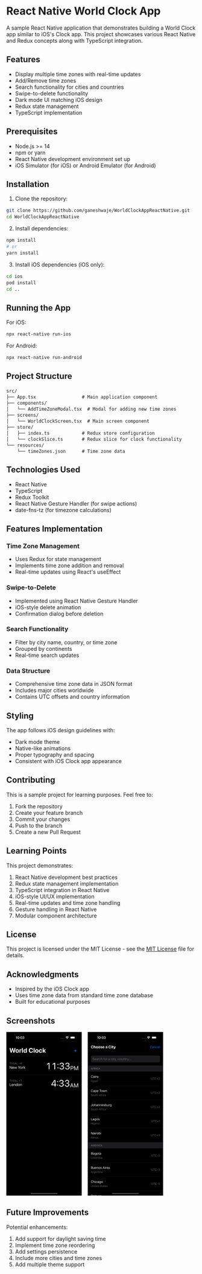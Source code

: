 # React Native World Clock App

A sample React Native application that demonstrates building a World Clock app similar to iOS's Clock app. This project showcases various React Native and Redux concepts along with TypeScript integration.

## Features

- Display multiple time zones with real-time updates
- Add/Remove time zones
- Search functionality for cities and countries
- Swipe-to-delete functionality
- Dark mode UI matching iOS design
- Redux state management
- TypeScript implementation

## Prerequisites

- Node.js >= 14
- npm or yarn
- React Native development environment set up
- iOS Simulator (for iOS) or Android Emulator (for Android)

## Installation

1. Clone the repository:
```bash
git clone https://github.com/ganeshwaje/WorldClockAppReactNative.git
cd WorldClockAppReactNative
```

2. Install dependencies:
```bash
npm install
# or
yarn install
```

3. Install iOS dependencies (iOS only):
```bash
cd ios
pod install
cd ..
```

## Running the App

For iOS:
```bash
npx react-native run-ios
```

For Android:
```bash
npx react-native run-android
```

## Project Structure

```
src/
├── App.tsx                 # Main application component
├── components/
│   └── AddTimeZoneModal.tsx  # Modal for adding new time zones
├── screens/
│   └── WorldClockScreen.tsx  # Main screen component
├── store/
│   ├── index.ts            # Redux store configuration
│   └── clockSlice.ts       # Redux slice for clock functionality
└── resources/
    └── timeZones.json      # Time zone data
```

## Technologies Used

- React Native
- TypeScript
- Redux Toolkit
- React Native Gesture Handler (for swipe actions)
- date-fns-tz (for timezone calculations)

## Features Implementation

### Time Zone Management
- Uses Redux for state management
- Implements time zone addition and removal
- Real-time updates using React's useEffect

### Swipe-to-Delete
- Implemented using React Native Gesture Handler
- iOS-style delete animation
- Confirmation dialog before deletion

### Search Functionality
- Filter by city name, country, or time zone
- Grouped by continents
- Real-time search updates

### Data Structure
- Comprehensive time zone data in JSON format
- Includes major cities worldwide
- Contains UTC offsets and country information

## Styling

The app follows iOS design guidelines with:
- Dark mode theme
- Native-like animations
- Proper typography and spacing
- Consistent with iOS Clock app appearance

## Contributing

This is a sample project for learning purposes. Feel free to:
1. Fork the repository
2. Create your feature branch
3. Commit your changes
4. Push to the branch
5. Create a new Pull Request

## Learning Points

This project demonstrates:
1. React Native development best practices
2. Redux state management implementation
3. TypeScript integration in React Native
4. iOS-style UI/UX implementation
5. Real-time updates and time zone handling
6. Gesture handling in React Native
7. Modular component architecture

## License

This project is licensed under the MIT License - see the [MIT License](LICENSE.md) file for details.


## Acknowledgments

- Inspired by the iOS Clock app
- Uses time zone data from standard time zone database
- Built for educational purposes

## Screenshots

<img src="./homeScreen.png" width="200" />&nbsp;&nbsp;&nbsp;&nbsp;<img src="./timezones.png" width="200" />

## Future Improvements

Potential enhancements:
1. Add support for daylight saving time
2. Implement time zone reordering
3. Add settings persistence
4. Include more cities and time zones
5. Add multiple theme support